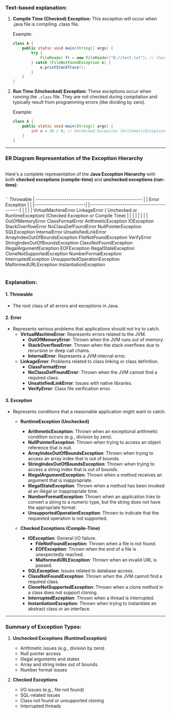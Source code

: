 
### Text-based explanation:

1. **Compile Time (Checked) Exception:**
   This exception will occur when .java file is compiling .class file.

   Example:
   ```java
   class A {
       public static void main(String[] args) {
           try {
               FileReader fr = new FileReader("D://test.txt"); // Checked Exception
           } catch (FileNotFoundException e) {
               e.printStackTrace();
           }
       }
   }
   ```

2. **Run Time (Unchecked) Exception:**
   These exceptions occur when running the `.class` file. They are not checked during compilation and typically result from programming errors (like dividing by zero).

   Example:
   ```java
   class A {
       public static void main(String[] args) {
           int x = 20 / 0; // Unchecked Exception (ArithmeticException)
       }
   }
   ```

---

### **ER Diagram Representation of the Exception Hierarchy**

```
```
Here's a complete representation of the **Java Exception Hierarchy** with both **checked exceptions (compile-time)** and **unchecked exceptions (run-time)**:

```
```
``
                                 Throwable
                                     |
                ----------------------------------------------------
                |                                                      |
              Error                                             Exception
                |                                                      |
    |-------------------------|                          |--------------------------------------------|
    |                         |                          |                                            |
VirtualMachineError    LinkageError         ( Unchecked or RuntimeException)                       (Checked Exception or Compile Time)
    |                         |                          |                                            |
    |                         |                          |                                            |
OutOfMemoryError    ClassFormatError           ArithmeticException                           IOException
StackOverflowError  NoClassDefFoundError       NullPointerException                          SQLException
InternalError       UnsatisfiedLinkError       ArrayIndexOutOfBoundsException                FileNotFoundException
                   VerifyError                StringIndexOutOfBoundsException               ClassNotFoundException
                                              IllegalArgumentException                      EOFException
                                              IllegalStateException                         CloneNotSupportedException
                                              NumberFormatException                         InterruptedException
                                              UnsupportedOperationException                 MalformedURLException
                                                                                           InstantiationException
```
```
### Explanation:
#### 1. **Throwable**
- The root class of all errors and exceptions in Java.

#### 2. **Error**
- Represents serious problems that applications should not try to catch.
    - **VirtualMachineError**: Represents errors related to the JVM.
        - **OutOfMemoryError**: Thrown when the JVM runs out of memory.
        - **StackOverflowError**: Thrown when the stack overflows due to recursion or deep call chains.
        - **InternalError**: Represents a JVM internal error.
    - **LinkageError**: Problems related to class linking or class definition.
        - **ClassFormatError**
        - **NoClassDefFoundError**: Thrown when the JVM cannot find a required class.
        - **UnsatisfiedLinkError**: Issues with native libraries.
        - **VerifyError**: Class file verification error.

#### 3. **Exception**
- Represents conditions that a reasonable application might want to catch.
    - **RuntimeException (Unchecked)**
        - **ArithmeticException**: Thrown when an exceptional arithmetic condition occurs (e.g., division by zero).
        - **NullPointerException**: Thrown when trying to access an object reference that is null.
        - **ArrayIndexOutOfBoundsException**: Thrown when trying to access an array index that is out of bounds.
        - **StringIndexOutOfBoundsException**: Thrown when trying to access a string index that is out of bounds.
        - **IllegalArgumentException**: Thrown when a method receives an argument that is inappropriate.
        - **IllegalStateException**: Thrown when a method has been invoked at an illegal or inappropriate time.
        - **NumberFormatException**: Thrown when an application tries to convert a string to a numeric type, but the string does not have the appropriate format.
        - **UnsupportedOperationException**: Thrown to indicate that the requested operation is not supported.

    - **Checked Exceptions (Compile-Time)**
        - **IOException**: General I/O failure.
            - **FileNotFoundException**: Thrown when a file is not found.
            - **EOFException**: Thrown when the end of a file is unexpectedly reached.
            - **MalformedURLException**: Thrown when an invalid URL is passed.
        - **SQLException**: Issues related to database access.
        - **ClassNotFoundException**: Thrown when the JVM cannot find a required class.
        - **CloneNotSupportedException**: Thrown when a clone method in a class does not support cloning.
        - **InterruptedException**: Thrown when a thread is interrupted.
        - **InstantiationException**: Thrown when trying to instantiate an abstract class or an interface.

---

### Summary of Exception Types:
1. **Unchecked Exceptions (RuntimeException)**
    - Arithmetic issues (e.g., division by zero)
    - Null pointer access
    - Illegal arguments and states
    - Array and string index out of bounds
    - Number format issues

2. **Checked Exceptions**
    - I/O issues (e.g., file not found)
    - SQL-related issues
    - Class not found or unsupported cloning
    - Interrupted threads

